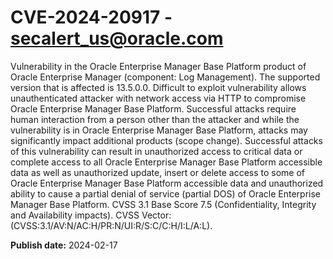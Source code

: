# CVE-2024-20917 - secalert_us@oracle.com

Vulnerability in the Oracle Enterprise Manager Base Platform product of Oracle Enterprise Manager (component: Log Management).   The supported version that is affected is 13.5.0.0. Difficult to exploit vulnerability allows unauthenticated attacker with network access via HTTP to compromise Oracle Enterprise Manager Base Platform.  Successful attacks require human interaction from a person other than the attacker and while the vulnerability is in Oracle Enterprise Manager Base Platform, attacks may significantly impact additional products (scope change). Successful attacks of this vulnerability can result in  unauthorized access to critical data or complete access to all Oracle Enterprise Manager Base Platform accessible data as well as  unauthorized update, insert or delete access to some of Oracle Enterprise Manager Base Platform accessible data and unauthorized ability to cause a partial denial of service (partial DOS) of Oracle Enterprise Manager Base Platform. CVSS 3.1 Base Score 7.5 (Confidentiality, Integrity and Availability impacts).  CVSS Vector: (CVSS:3.1/AV:N/AC:H/PR:N/UI:R/S:C/C:H/I:L/A:L).

**Publish date:** 2024-02-17
